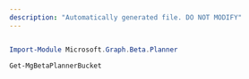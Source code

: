 ```yaml
---
description: "Automatically generated file. DO NOT MODIFY"
---
```


```powershell

Import-Module Microsoft.Graph.Beta.Planner

Get-MgBetaPlannerBucket

```